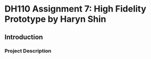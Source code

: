 # DH110 Assignment 7: High Fidelity Prototype by Haryn Shin
## Introduction
### Project Description
### 

